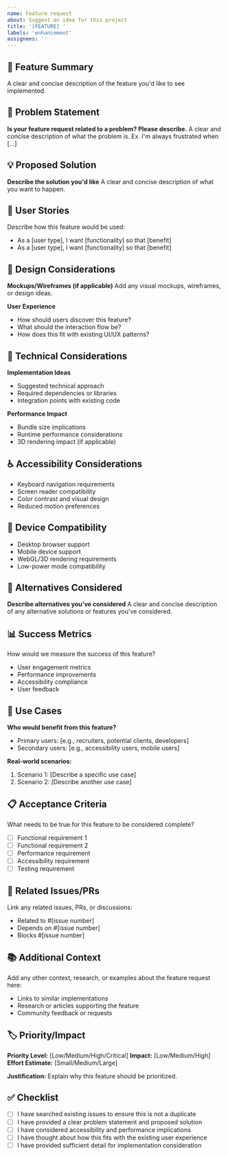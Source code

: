 ```yaml
---
name: Feature request
about: Suggest an idea for this project
title: '[FEATURE] '
labels: 'enhancement'
assignees: ''
---
```


## 🚀 Feature Summary

A clear and concise description of the feature you'd like to see implemented.

## 🎯 Problem Statement

**Is your feature request related to a problem? Please describe.**
A clear and concise description of what the problem is. Ex. I'm always frustrated when [...]

## 💡 Proposed Solution

**Describe the solution you'd like**
A clear and concise description of what you want to happen.

## 🔄 User Stories

Describe how this feature would be used:

- As a [user type], I want [functionality] so that [benefit]
- As a [user type], I want [functionality] so that [benefit]

## 🎨 Design Considerations

**Mockups/Wireframes (if applicable)**
Add any visual mockups, wireframes, or design ideas.

**User Experience**

- How should users discover this feature?
- What should the interaction flow be?
- How does this fit with existing UI/UX patterns?

## 🔧 Technical Considerations

**Implementation Ideas**

- Suggested technical approach
- Required dependencies or libraries
- Integration points with existing code

**Performance Impact**

- Bundle size implications
- Runtime performance considerations
- 3D rendering impact (if applicable)

## ♿ Accessibility Considerations

- Keyboard navigation requirements
- Screen reader compatibility
- Color contrast and visual design
- Reduced motion preferences

## 📱 Device Compatibility

- Desktop browser support
- Mobile device support
- WebGL/3D rendering requirements
- Low-power mode compatibility

## 🔀 Alternatives Considered

**Describe alternatives you've considered**
A clear and concise description of any alternative solutions or features you've considered.

## 📊 Success Metrics

How would we measure the success of this feature?

- User engagement metrics
- Performance improvements
- Accessibility compliance
- User feedback

## 🎯 Use Cases

**Who would benefit from this feature?**

- Primary users: [e.g., recruiters, potential clients, developers]
- Secondary users: [e.g., accessibility users, mobile users]

**Real-world scenarios:**

1. Scenario 1: [Describe a specific use case]
2. Scenario 2: [Describe another use case]

## 📋 Acceptance Criteria

What needs to be true for this feature to be considered complete?

- [ ] Functional requirement 1
- [ ] Functional requirement 2
- [ ] Performance requirement
- [ ] Accessibility requirement
- [ ] Testing requirement

## 🔗 Related Issues/PRs

Link any related issues, PRs, or discussions:

- Related to #[issue number]
- Depends on #[issue number]
- Blocks #[issue number]

## 📚 Additional Context

Add any other context, research, or examples about the feature request here:

- Links to similar implementations
- Research or articles supporting the feature
- Community feedback or requests

## 🏷️ Priority/Impact

**Priority Level:** [Low/Medium/High/Critical]
**Impact:** [Low/Medium/High]
**Effort Estimate:** [Small/Medium/Large]

**Justification:**
Explain why this feature should be prioritized.

## ✅ Checklist

- [ ] I have searched existing issues to ensure this is not a duplicate
- [ ] I have provided a clear problem statement and proposed solution
- [ ] I have considered accessibility and performance implications
- [ ] I have thought about how this fits with the existing user experience
- [ ] I have provided sufficient detail for implementation consideration

